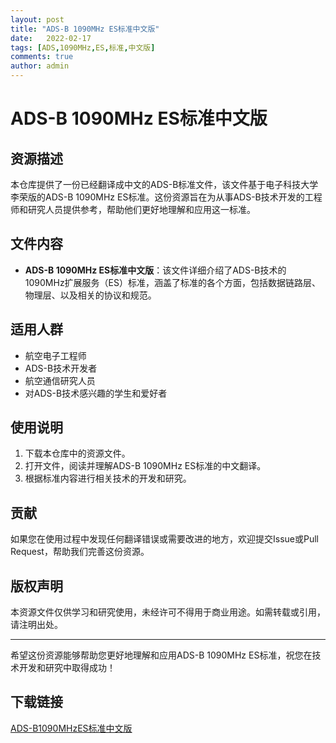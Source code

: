 ```yaml
---
layout: post
title: "ADS-B 1090MHz ES标准中文版"
date:   2022-02-17
tags: [ADS,1090MHz,ES,标准,中文版]
comments: true
author: admin
---
```

# ADS-B 1090MHz ES标准中文版

## 资源描述

本仓库提供了一份已经翻译成中文的ADS-B标准文件，该文件基于电子科技大学李荣版的ADS-B 1090MHz ES标准。这份资源旨在为从事ADS-B技术开发的工程师和研究人员提供参考，帮助他们更好地理解和应用这一标准。

## 文件内容

- **ADS-B 1090MHz ES标准中文版**：该文件详细介绍了ADS-B技术的1090MHz扩展服务（ES）标准，涵盖了标准的各个方面，包括数据链路层、物理层、以及相关的协议和规范。

## 适用人群

- 航空电子工程师
- ADS-B技术开发者
- 航空通信研究人员
- 对ADS-B技术感兴趣的学生和爱好者

## 使用说明

1. 下载本仓库中的资源文件。
2. 打开文件，阅读并理解ADS-B 1090MHz ES标准的中文翻译。
3. 根据标准内容进行相关技术的开发和研究。

## 贡献

如果您在使用过程中发现任何翻译错误或需要改进的地方，欢迎提交Issue或Pull Request，帮助我们完善这份资源。

## 版权声明

本资源文件仅供学习和研究使用，未经许可不得用于商业用途。如需转载或引用，请注明出处。

---

希望这份资源能够帮助您更好地理解和应用ADS-B 1090MHz ES标准，祝您在技术开发和研究中取得成功！

## 下载链接

[ADS-B1090MHzES标准中文版](https://pan.quark.cn/s/6b6619864f54)
